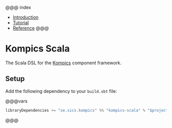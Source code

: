 
@@@ index
* [Introduction](introduction/index.md)
* [Tutorial](tutorial/index.md)
* [Reference](reference.md)
@@@

# Kompics Scala

The Scala DSL for the [Kompics](https://kompics.sics.se) component framework.

## Setup

Add the following dependency to your `build.sbt` file:

@@@vars
~~~ scala
libraryDependencies += "se.sics.kompics" %% "kompics-scala" % "$project.version$"
~~~
@@@


